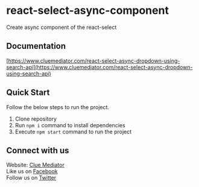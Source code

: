 # react-select-async-component
Create async component of the react-select

## Documentation

[https://www.cluemediator.com/react-select-async-dropdown-using-search-api](https://www.cluemediator.com/react-select-async-dropdown-using-search-api)

## Quick Start

Follow the below steps to run the project.

1. Clone repository
2. Run `npm i` command to install dependencies
3. Execute `npm start` command to run the project

## Connect with us

Website: [Clue Mediator](https://www.cluemediator.com)  
Like us on [Facebook](https://www.facebook.com/thecluemediator)  
Follow us on [Twitter](https://twitter.com/cluemediator)